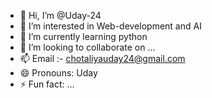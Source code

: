 - 👋 Hi, I’m @Uday-24
- 👀 I’m interested in Web-development and AI 
- 🌱 I’m currently learning python
- 💞️ I’m looking to collaborate on ...
- 📫 Email :- chotaliyauday24@gmail.com
- 😄 Pronouns: Uday
- ⚡ Fun fact: ...

<!---
Uday-24/Uday-24 is a ✨ special ✨ repository because its `README.md` (this file) appears on your GitHub profile.
You can click the Preview link to take a look at your changes.
--->
